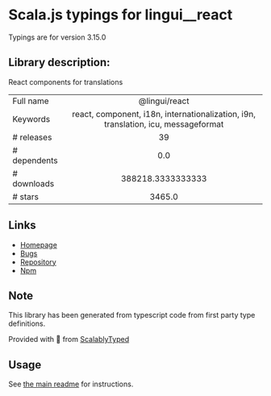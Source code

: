 
# Scala.js typings for lingui__react

Typings are for version 3.15.0

## Library description:
React components for translations

|                    |                 |
| ------------------ | :-------------: |
| Full name          | @lingui/react |
| Keywords           | react, component, i18n, internationalization, i9n, translation, icu, messageformat |
| # releases         | 39 |
| # dependents       | 0.0 |
| # downloads        | 388218.3333333333 |
| # stars            | 3465.0 |

## Links
- [Homepage](https://github.com/lingui/js-lingui#readme)
- [Bugs](https://github.com/lingui/js-lingui/issues)
- [Repository](https://github.com/lingui/js-lingui)
- [Npm](https://www.npmjs.com/package/%40lingui%2Freact)
    


## Note
This library has been generated from typescript code from first party type definitions.

Provided with :purple_heart: from [ScalablyTyped](https://github.com/oyvindberg/ScalablyTyped)

## Usage
See [the main readme](../../readme.md) for instructions.


